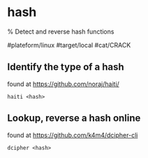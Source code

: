 # hash

% Detect and reverse hash functions

#plateform/linux #target/local #cat/CRACK

## Identify the type of a hash
found at https://github.com/noraj/haiti/
```
haiti <hash>
```

## Lookup, reverse a hash online
found at https://github.com/k4m4/dcipher-cli
```
dcipher <hash>
```
